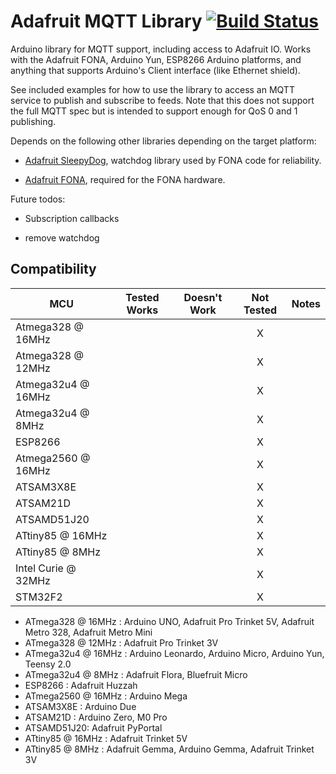 # Adafruit MQTT Library [![Build Status](https://travis-ci.com/adafruit/Adafruit_MQTT_Library.svg?branch=master)](https://travis-ci.com/adafruit/Adafruit_MQTT_Library)

Arduino library for MQTT support, including access to Adafruit IO.  Works with
the Adafruit FONA, Arduino Yun, ESP8266 Arduino platforms, and anything that supports
Arduino's Client interface (like Ethernet shield).

See included examples for how to use the library to access an MQTT service to
publish and subscribe to feeds.  Note that this does not support the full MQTT
spec but is intended to support enough for QoS 0 and 1 publishing.

Depends on the following other libraries depending on the target platform:

   - [Adafruit SleepyDog](https://github.com/adafruit/Adafruit_SleepyDog), watchdog
   library used by FONA code for reliability.

   - [Adafruit FONA](https://github.com/adafruit/Adafruit_FONA_Library), required for
   the FONA hardware.

Future todos:

   - Subscription callbacks

   - remove watchdog

<!-- START COMPATIBILITY TABLE -->

## Compatibility

MCU                | Tested Works | Doesn't Work | Not Tested  | Notes
------------------ | :----------: | :----------: | :---------: | -----
Atmega328 @ 16MHz  |             |             |     X       | 
Atmega328 @ 12MHz  |             |             |     X       | 
Atmega32u4 @ 16MHz |             |             |     X       | 
Atmega32u4 @ 8MHz  |             |             |     X       | 
ESP8266            |             |             |     X       | 
Atmega2560 @ 16MHz |             |             |     X       | 
ATSAM3X8E          |             |             |     X       | 
ATSAM21D           |             |             |     X       | 
ATSAMD51J20        |             |             |     X       |
ATtiny85 @ 16MHz   |             |             |     X       | 
ATtiny85 @ 8MHz    |             |             |     X       | 
Intel Curie @ 32MHz |            |             |     X       | 
STM32F2            |             |             |     X       | 

  * ATmega328 @ 16MHz : Arduino UNO, Adafruit Pro Trinket 5V, Adafruit Metro 328, Adafruit Metro Mini
  * ATmega328 @ 12MHz : Adafruit Pro Trinket 3V
  * ATmega32u4 @ 16MHz : Arduino Leonardo, Arduino Micro, Arduino Yun, Teensy 2.0
  * ATmega32u4 @ 8MHz : Adafruit Flora, Bluefruit Micro
  * ESP8266 : Adafruit Huzzah
  * ATmega2560 @ 16MHz : Arduino Mega
  * ATSAM3X8E : Arduino Due
  * ATSAM21D : Arduino Zero, M0 Pro
  * ATSAMD51J20: Adafruit PyPortal
  * ATtiny85 @ 16MHz : Adafruit Trinket 5V
  * ATtiny85 @ 8MHz : Adafruit Gemma, Arduino Gemma, Adafruit Trinket 3V

<!-- END COMPATIBILITY TABLE -->
